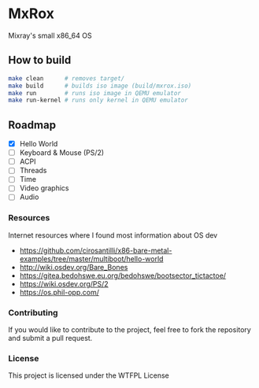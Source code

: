 # MxRox

Mixray's small x86_64 OS

## How to build

```bash
make clean      # removes target/
make build      # builds iso image (build/mxrox.iso)
make run        # runs iso image in QEMU emulator
make run-kernel # runs only kernel in QEMU emulator
```

## Roadmap

- [x] Hello World
- [ ] Keyboard & Mouse (PS/2)
- [ ] ACPI
- [ ] Threads
- [ ] Time
- [ ] Video graphics
- [ ] Audio

### Resources

Internet resources where I found most information about OS dev

- https://github.com/cirosantilli/x86-bare-metal-examples/tree/master/multiboot/hello-world
- http://wiki.osdev.org/Bare_Bones
- https://gitea.bedohswe.eu.org/bedohswe/bootsector_tictactoe/
- https://wiki.osdev.org/PS/2
- https://os.phil-opp.com/

### Contributing

If you would like to contribute to the project, feel free to fork the repository and submit a pull request.

### License
This project is licensed under the WTFPL License
